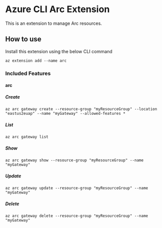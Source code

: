 # Azure CLI Arc Extension #
This is an extension to manage Arc resources.

## How to use ##
Install this extension using the below CLI command
```
az extension add --name arc
```

### Included Features ###
#### arc ####
##### Create #####
```
az arc gateway create --resource-group "myResourceGroup" --location "eastus2euap" --name "myGateway" --allowed-features *
```
##### List #####
```
az arc gateway list
```
##### Show #####
```
az arc gateway show --resource-group "myResourceGroup" --name "myGateway"
```
##### Update #####
```
az arc gateway update --resource-group "myResourceGroup" --name "myGateway"
```
##### Delete #####
```
az arc gateway delete --resource-group "myResourceGroup" --name "myGateway"
```